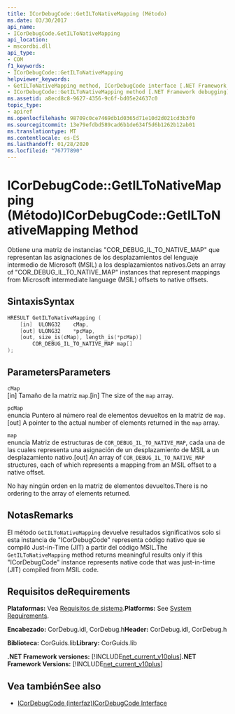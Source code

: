```yaml
---
title: ICorDebugCode::GetILToNativeMapping (Método)
ms.date: 03/30/2017
api_name:
- ICorDebugCode.GetILToNativeMapping
api_location:
- mscordbi.dll
api_type:
- COM
f1_keywords:
- ICorDebugCode::GetILToNativeMapping
helpviewer_keywords:
- GetILToNativeMapping method, ICorDebugCode interface [.NET Framework debugging]
- ICorDebugCode::GetILToNativeMapping method [.NET Framework debugging]
ms.assetid: a8ecd8c8-9627-4356-9c6f-bd05e24637c0
topic_type:
- apiref
ms.openlocfilehash: 98709c0ce7469db1d0365d71e10d2d021cd3b3f0
ms.sourcegitcommit: 13e79efdbd589cad6b1de634f5d6b1262b12ab01
ms.translationtype: MT
ms.contentlocale: es-ES
ms.lasthandoff: 01/28/2020
ms.locfileid: "76777890"
---
```

# <a name="icordebugcodegetiltonativemapping-method"></a><span data-ttu-id="4ba93-102">ICorDebugCode::GetILToNativeMapping (Método)</span><span class="sxs-lookup"><span data-stu-id="4ba93-102">ICorDebugCode::GetILToNativeMapping Method</span></span>
<span data-ttu-id="4ba93-103">Obtiene una matriz de instancias "COR_DEBUG_IL_TO_NATIVE_MAP" que representan las asignaciones de los desplazamientos del lenguaje intermedio de Microsoft (MSIL) a los desplazamientos nativos.</span><span class="sxs-lookup"><span data-stu-id="4ba93-103">Gets an array of "COR_DEBUG_IL_TO_NATIVE_MAP" instances that represent mappings from Microsoft intermediate language (MSIL) offsets to native offsets.</span></span>  
  
## <a name="syntax"></a><span data-ttu-id="4ba93-104">Sintaxis</span><span class="sxs-lookup"><span data-stu-id="4ba93-104">Syntax</span></span>  
  
```cpp  
HRESULT GetILToNativeMapping (  
    [in]  ULONG32    cMap,  
    [out] ULONG32    *pcMap,  
    [out, size_is(cMap), length_is(*pcMap)]  
        COR_DEBUG_IL_TO_NATIVE_MAP map[]  
);  
```  
  
## <a name="parameters"></a><span data-ttu-id="4ba93-105">Parameters</span><span class="sxs-lookup"><span data-stu-id="4ba93-105">Parameters</span></span>  
 `cMap`  
 <span data-ttu-id="4ba93-106">[in] Tamaño de la matriz `map`.</span><span class="sxs-lookup"><span data-stu-id="4ba93-106">[in] The size of the `map` array.</span></span>  
  
 `pcMap`  
 <span data-ttu-id="4ba93-107">enuncia Puntero al número real de elementos devueltos en la matriz de `map`.</span><span class="sxs-lookup"><span data-stu-id="4ba93-107">[out] A pointer to the actual number of elements returned in the `map` array.</span></span>  
  
 `map`  
 <span data-ttu-id="4ba93-108">enuncia Matriz de estructuras de `COR_DEBUG_IL_TO_NATIVE_MAP`, cada una de las cuales representa una asignación de un desplazamiento de MSIL a un desplazamiento nativo.</span><span class="sxs-lookup"><span data-stu-id="4ba93-108">[out] An array of `COR_DEBUG_IL_TO_NATIVE_MAP` structures, each of which represents a mapping from an MSIL offset to a native offset.</span></span>  
  
 <span data-ttu-id="4ba93-109">No hay ningún orden en la matriz de elementos devueltos.</span><span class="sxs-lookup"><span data-stu-id="4ba93-109">There is no ordering to the array of elements returned.</span></span>  
  
## <a name="remarks"></a><span data-ttu-id="4ba93-110">Notas</span><span class="sxs-lookup"><span data-stu-id="4ba93-110">Remarks</span></span>  
 <span data-ttu-id="4ba93-111">El método `GetILToNativeMapping` devuelve resultados significativos solo si esta instancia de "ICorDebugCode" representa código nativo que se compiló Just-in-Time (JIT) a partir del código MSIL.</span><span class="sxs-lookup"><span data-stu-id="4ba93-111">The `GetILToNativeMapping` method returns meaningful results only if this "ICorDebugCode" instance represents native code that was just-in-time (JIT) compiled from MSIL code.</span></span>  
  
## <a name="requirements"></a><span data-ttu-id="4ba93-112">Requisitos de</span><span class="sxs-lookup"><span data-stu-id="4ba93-112">Requirements</span></span>  
 <span data-ttu-id="4ba93-113">**Plataformas:** Vea [Requisitos de sistema](../../../../docs/framework/get-started/system-requirements.md).</span><span class="sxs-lookup"><span data-stu-id="4ba93-113">**Platforms:** See [System Requirements](../../../../docs/framework/get-started/system-requirements.md).</span></span>  
  
 <span data-ttu-id="4ba93-114">**Encabezado:** CorDebug.idl, CorDebug.h</span><span class="sxs-lookup"><span data-stu-id="4ba93-114">**Header:** CorDebug.idl, CorDebug.h</span></span>  
  
 <span data-ttu-id="4ba93-115">**Biblioteca:** CorGuids.lib</span><span class="sxs-lookup"><span data-stu-id="4ba93-115">**Library:** CorGuids.lib</span></span>  
  
 <span data-ttu-id="4ba93-116">**.NET Framework versiones:** [!INCLUDE[net_current_v10plus](../../../../includes/net-current-v10plus-md.md)]</span><span class="sxs-lookup"><span data-stu-id="4ba93-116">**.NET Framework Versions:** [!INCLUDE[net_current_v10plus](../../../../includes/net-current-v10plus-md.md)]</span></span>  
  
## <a name="see-also"></a><span data-ttu-id="4ba93-117">Vea también</span><span class="sxs-lookup"><span data-stu-id="4ba93-117">See also</span></span>

- [<span data-ttu-id="4ba93-118">ICorDebugCode (interfaz)</span><span class="sxs-lookup"><span data-stu-id="4ba93-118">ICorDebugCode Interface</span></span>](icordebugcode-interface1.md)
